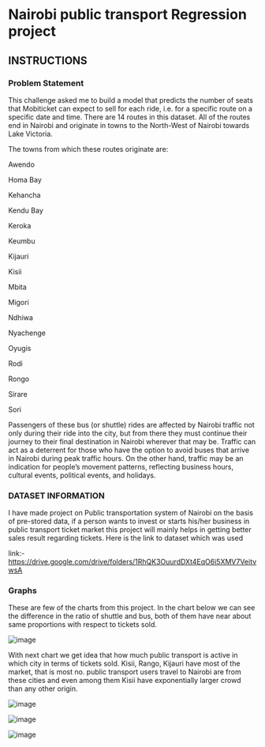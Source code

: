 # Nairobi public transport Regression project
## INSTRUCTIONS
### Problem Statement
This challenge asked me to build a model that predicts the number of seats that Mobiticket can expect to sell for each ride, i.e. for a specific route on a specific date and time. There are 14 routes in this dataset. All of the routes end in Nairobi and originate in towns to the North-West of Nairobi towards Lake Victoria.

The towns from which these routes originate are:

Awendo

Homa Bay

Kehancha

Kendu Bay

Keroka

Keumbu

Kijauri

Kisii

Mbita

Migori

Ndhiwa

Nyachenge

Oyugis

Rodi

Rongo

Sirare

Sori

Passengers of these bus (or shuttle) rides are affected by Nairobi traffic not only during their ride into the city, but from there they must continue their journey to their final destination in Nairobi wherever that may be. Traffic can act as a deterrent for those who have the option to avoid buses that arrive in Nairobi during peak traffic hours. On the other hand, traffic may be an indication for people’s movement patterns, reflecting business hours, cultural events, political events, and holidays.

### DATASET INFORMATION
I have made project on Public transportation system of Nairobi on the basis of pre-stored data, if a person wants to invest or starts his/her business in public transport ticket market this project will mainly helps in getting better sales result regarding tickets. Here is the link to dataset which was used

link:-https://drive.google.com/drive/folders/1RhQK3OuurdDXt4EqO6i5XMV7VeitvwsA

### Graphs
These are few of the charts from this project. In the chart below we can see the difference in the ratio of shuttle and bus, both of them have near about same proportions with respect to  tickets sold.

![image](https://github.com/jaydeepjadav/nairobi-public-transport-Regression-project-/assets/120647862/14469b1a-c93a-4719-9da3-ed2c8ff1539a)


With next chart we get idea that how much public transport is active in which city in terms of tickets sold. Kisii, Rango, Kijauri have most of the market, that is most no. public transport users travel to Nairobi are from these cities and even among them Kisii have exponentially larger crowd than any other origin.

![image](https://github.com/jaydeepjadav/nairobi-public-transport-Regression-project-/assets/120647862/c845a3a6-34ec-4139-b7ce-1db934d5a4b5)




![image](https://github.com/jaydeepjadav/nairobi-public-transport-Regression-project-/assets/120647862/66d957bb-a60d-4f6d-a5b8-2603f592c734)

![image](https://github.com/jaydeepjadav/nairobi-public-transport-Regression-project-/assets/120647862/fcbba85a-4568-4698-aa3a-c05767ae38ee)

